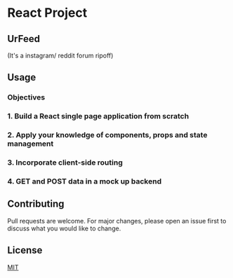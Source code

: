 # React Project

## UrFeed
(It's a instagram/ reddit forum ripoff)

## Usage
### Objectives

### 1. Build a React single page application from scratch
### 2. Apply your knowledge of components, props and state management
### 3. Incorporate client-side routing
### 4. GET and POST data in a mock up backend

## Contributing
Pull requests are welcome. For major changes, please open an issue first to discuss what you would like to change.

## License
[MIT](https://choosealicense.com/licenses/mit/)